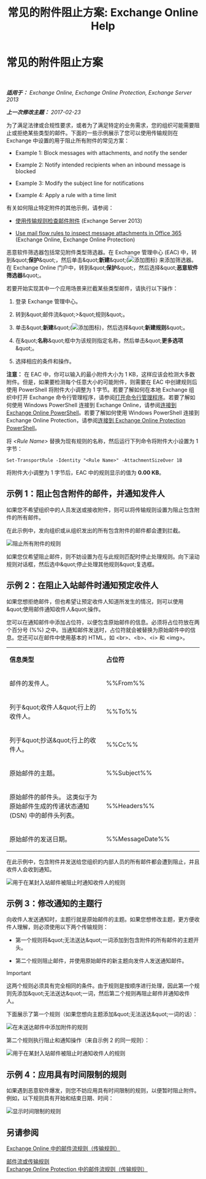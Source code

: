 ﻿---
title: '常见的附件阻止方案: Exchange Online Help'
TOCTitle: 常见的附件阻止方案
ms:assetid: 5c576439-d55b-4c7f-90ed-a7f72cbb16c2
ms:mtpsurl: https://technet.microsoft.com/zh-cn/library/Dn950026(v=EXCHG.150)
ms:contentKeyID: 65285929
ms.date: 05/23/2018
mtps_version: v=EXCHG.150
ms.translationtype: MT
---

# 常见的附件阻止方案

 

_**适用于：** Exchange Online, Exchange Online Protection, Exchange Server 2013_

_**上一次修改主题：** 2017-02-23_

为了满足法律或合规性要求，或者为了满足特定的业务需求，您的组织可能需要阻止或拒绝某些类型的邮件。下面的一些示例展示了您可以使用传输规则在 Exchange 中设置的用于阻止所有附件的常见方案：

  -  
    Example 1: Block messages with attachments, and notify the sender

  -  
    Example 2: Notify intended recipients when an inbound message is blocked

  -  
    Example 3: Modify the subject line for notifications

  -  
    Example 4: Apply a rule with a time limit

有关如何阻止特定附件的其他示例，请参阅：

  - [使用传输规则检查邮件附件](use-transport-rules-to-inspect-message-attachments-exchange-2013-help.md) (Exchange Server 2013)

  - [Use mail flow rules to inspect message attachments in Office 365](https://technet.microsoft.com/zh-cn/library/jj919236\(v=exchg.150\)) (Exchange Online, Exchange Online Protection)

恶意软件筛选器包括常见附件类型筛选器。在 Exchange 管理中心 (EAC) 中，转到\&quot;**保护**\&quot;，然后单击\&quot;**新建**\&quot;(![添加图标](images/JJ218640.c1e75329-d6d7-4073-a27d-498590bbb558(EXCHG.150).gif "添加图标")) 来添加筛选器。在 Exchange Online 门户中，转到\&quot;**保护**\&quot;，然后选择\&quot;**恶意软件筛选器**\&quot;。

若要开始实现其中一个应用场景来拦截某些类型邮件，请执行以下操作：

1.  登录 Exchange 管理中心。

2.  转到\&quot;邮件流\&quot;\>\&quot;规则\&quot;。

3.  单击\&quot;**新建**\&quot;(![添加图标](images/JJ218640.c1e75329-d6d7-4073-a27d-498590bbb558(EXCHG.150).gif "添加图标"))，然后选择\&quot;**新建规则**\&quot;。

4.  在\&quot;**名称**\&quot;框中为该规则指定名称，然后单击\&quot;**更多选项**\&quot;。

5.  选择相应的条件和操作。

**注意：** 在 EAC 中，你可以输入的最小附件大小为 1 KB，这样应该会检测大多数附件。但是，如果要检测每个任意大小的可能附件，则需要在 EAC 中创建规则后使用 PowerShell 将附件大小调整为 1 字节。若要了解如何在本地 Exchange 组织中打开 Exchange 命令行管理程序，请参阅[打开命令行管理程序](https://technet.microsoft.com/zh-cn/library/dd638134\(v=exchg.150\))。若要了解如何使用 Windows PowerShell 连接到 Exchange Online，请参阅[连接到 Exchange Online PowerShell](https://go.microsoft.com/fwlink/p/?linkid=396554)。若要了解如何使用 Windows PowerShell 连接到 Exchange Online Protection，请参阅[连接到 Exchange Online Protection PowerShell](https://go.microsoft.com/fwlink/p/?linkid=627290)。

将 *\<Rule Name\>* 替换为现有规则的名称，然后运行下列命令将附件大小设置为 1 字节：

    Set-TransportRule -Identity "<Rule Name>" -AttachmentSizeOver 1B

将附件大小调整为 1 字节后，EAC 中的规则显示的值为 **0.00 KB**。

## 示例 1：阻止包含附件的邮件，并通知发件人

如果您不希望组织中的人员发送或接收附件，则可以将传输规则设置为阻止包含附件的所有邮件。

在此示例中，发向组织或从组织发出的所有包含附件的邮件都会遭到拦截。

![阻止所有附件的规则](images/Dn950026.38094183-166f-4ba5-a9cf-242e7d0f4e04(EXCHG.150).png "阻止所有附件的规则")

如果您仅希望阻止邮件，则不妨设置为在与此规则匹配时停止处理规则。向下滚动规则对话框，然后选中\&quot;停止处理其他规则\&quot;复选框。

## 示例 2：在阻止入站邮件时通知预定收件人

如果您想拒绝邮件，但也希望让预定收件人知道所发生的情况，则可以使用\&quot;使用邮件通知收件人\&quot;操作。

您可以在通知邮件中添加占位符，以便包含原始邮件的信息。必须将占位符放在两个百分号 (%%) 之中。当通知邮件发送时，占位符就会被替换为原始邮件中的信息。您还可以在邮件中使用基本的 HTML，如 \<br\>、\<b\>、\<i\> 和 \<img\>。


<table>
<colgroup>
<col style="width: 50%" />
<col style="width: 50%" />
</colgroup>
<tbody>
<tr class="odd">
<td><p><strong>信息类型</strong></p></td>
<td><p><strong>占位符</strong></p></td>
</tr>
<tr class="even">
<td><p>邮件的发件人。</p></td>
<td><p>%%From%%</p></td>
</tr>
<tr class="odd">
<td><p>列于&amp;quot;收件人&amp;quot;行上的收件人。</p></td>
<td><p>%%To%%</p></td>
</tr>
<tr class="even">
<td><p>列于&amp;quot;抄送&amp;quot;行上的收件人。</p></td>
<td><p>%%Cc%%</p></td>
</tr>
<tr class="odd">
<td><p>原始邮件的主题。</p></td>
<td><p>%%Subject%%</p></td>
</tr>
<tr class="even">
<td><p>原始邮件的邮件头。 这类似于为原始邮件生成的传递状态通知 (DSN) 中的邮件头列表。</p></td>
<td><p>%%Headers%%</p></td>
</tr>
<tr class="odd">
<td><p>原始邮件的发送日期。</p></td>
<td><p>%%MessageDate%%</p></td>
</tr>
</tbody>
</table>


在此示例中，包含附件并发送给您组织的内部人员的所有邮件都会遭到阻止，并且收件人会收到通知。

![用于在某封入站邮件被阻止时通知收件人的规则](images/Dn950026.f9a14733-d68a-4528-a736-206325881c47(EXCHG.150).png "用于在某封入站邮件被阻止时通知收件人的规则")

## 示例 3：修改通知的主题行

向收件人发送通知时，主题行就是原始邮件的主题。如果您想修改主题，更方便收件人理解，则必须使用以下两个传输规则：

  - 第一个规则将\&quot;无法送达\&quot;一词添加到包含附件的所有邮件的主题开头。

  - 第二个规则阻止邮件，并使用原始邮件的新主题向发件人发送通知邮件。

> [!important]
> 这两个规则必须具有完全相同的条件。由于规则是按顺序进行处理，因此第一个规则先添加&amp;quot;无法送达&amp;quot;一词，然后第二个规则再阻止邮件并通知收件人。


下面展示了第一个规则（如果您想向主题添加\&quot;无法送达\&quot;一词的话）：

![在未送达邮件中添加附件的规则](images/Dn950026.2552b0bd-c69d-48b4-9e69-267fcaf20e70(EXCHG.150).png "在未送达邮件中添加附件的规则")

第二个规则执行阻止和通知操作（来自示例 2 的同一规则）：

![用于在某封入站邮件被阻止时通知收件人的规则](images/Dn950026.f9a14733-d68a-4528-a736-206325881c47(EXCHG.150).png "用于在某封入站邮件被阻止时通知收件人的规则")

## 示例 4：应用具有时间限制的规则

如果遇到恶意软件爆发，则您不妨应用具有时间限制的规则，以便暂时阻止附件。例如，以下规则具有开始和结束日期、时间：

![显示时间限制的规则](images/Dn950026.bdc8c4d8-72fa-4c5b-97f2-5fe76d50e643(EXCHG.150).png "显示时间限制的规则")

## 另请参阅


[Exchange Online 中的邮件流规则（传输规则）](https://technet.microsoft.com/zh-cn/library/jj919238\(v=exchg.150\))  


[邮件流或传输规则](mail-flow-rules-transport-rules-in-exchange-2013-exchange-2013-help.md)  
[Exchange Online Protection 中的邮件流规则（传输规则）](https://technet.microsoft.com/zh-cn/library/dn271424\(v=exchg.150\))

